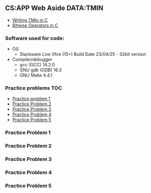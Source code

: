 ## CS:APP Web Aside DATA:TMIN

- [Writing TMin in C](http://csapp.cs.cmu.edu/3e/waside/waside-tmin.pdf)
- [Bitwise Operators in C](https://www.geeksforgeeks.org/bitwise-operators-in-c-cpp/)

### Software used for code:
- OS
    - Slackware Live Xfce (15+) Build Date 23/04/25 - 32bit version
- Compiler/debugger
    - gcc (GCC) 14.2.0
    - GNU gdb (GDB) 16.3
    - GNU Make 4.4.1

### Practice problems TOC

- [Practice problem 1](#practice-problem-1)
- [Practice Problem 2](#practice-problem-2)
- [Practice Problem 3](#practice-problem-3)
- [Practice Problem 4](#practice-problem-4)
- [Practice Problem 5](#practice-problem-5)


### Practice Problem 1

### Practice Problem 2


### Practice Problem 3



### Practice Problem 4



### Practice Problem 5


